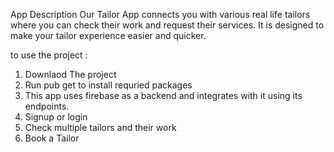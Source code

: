 App Description 
Our Tailor App connects you with various real life tailors where you can check their work and request their services. It is designed to make your tailor experience easier and quicker.


to use the project :
1. Downlaod The project
2. Run pub get to install requried packages
3. This app uses firebase as a backend and integrates with it using its endpoints.
4. Signup or login
5. Check multiple tailors and their work
6. Book a Tailor

